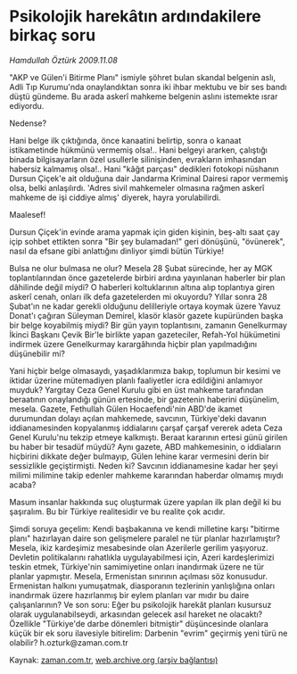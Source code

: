 # Psikolojik harekâtın  ardındakilere birkaç soru

*Hamdullah Öztürk 2009.11.08*

<tr><td class="metin" colspan="2" style="padding-top: 20px; padding-left: 5px; ">"AKP ve Gülen'i Bitirme Planı" ismiyle şöhret bulan skandal belgenin aslı, Adli Tıp Kurumu'nda onaylandıktan sonra iki ihbar mektubu ve bir ses bandı düştü gündeme. Bu arada askerî mahkeme belgenin aslını istemekte ısrar ediyordu.</td></tr><tr><td class="metin" colspan="2" style="padding-top: 20px; padding-left: 5px; "><p>Nedense?
<p>Hani belge ilk çıktığında, önce kanaatini belirtip, sonra o kanaat istikametinde hükmünü vermemiş olsa!.. Hani belgeyi ararken, çalıştığı binada bilgisayarların özel usullerle silinişinden, evrakların imhasından habersiz kalmamış olsa!.. Hani "kâğıt parçası" dedikleri fotokopi nüshanın Dursun Çiçek'e ait olduğuna dair Jandarma Kriminal Dairesi rapor vermemiş olsa, belki anlaşılırdı. 'Adres sivil mahkemeler olmasına rağmen askerî mahkeme de işi ciddiye almış' diyerek, hayra yorulabilirdi.
<p>Maalesef!
<p>Dursun Çiçek'in evinde arama yapmak için giden kişinin, beş-altı saat çay içip sohbet ettikten sonra "Bir şey bulamadan!" geri dönüşünü, "övünerek", nasıl da efsane gibi anlattığını dinliyor şimdi bütün Türkiye!
<p>Bulsa ne olur bulmasa ne olur? Mesela 28 Şubat sürecinde, her ay MGK toplantılarından önce gazetelerde birbiri ardına yayınlanan haberler bir plan dâhilinde değil miydi? O haberleri koltuklarının altına alıp toplantıya giren askerî cenah, onları ilk defa gazetelerden mi okuyordu? Yıllar sonra 28 Şubat'ın ne kadar gerekli olduğunu delilleriyle ortaya koymak üzere Yavuz Donat'ı çağıran Süleyman Demirel, klasör klasör gazete kupüründen başka bir belge koyabilmiş miydi? Bir gün yayın toplantısını, zamanın Genelkurmay İkinci Başkanı Çevik Bir'le birlikte yapan gazeteciler, Refah-Yol hükümetini indirmek üzere Genelkurmay karargâhında hiçbir plan yapılmadığını düşünebilir mi?
<p>Yani hiçbir belge olmasaydı, yaşadıklarımıza bakıp, toplumun bir kesimi ve iktidar üzerine mütemadiyen planlı faaliyetler icra edildiğini anlamıyor muyduk? Yargıtay Ceza Genel Kurulu gibi en üst mahkeme tarafından beraatının onaylandığı günün ertesinde, bir gazetenin haberini düşünelim, mesela. Gazete, Fethullah Gülen Hocaefendi'nin ABD'de ikamet durumundan dolayı açılan mahkemede, savcının, Türkiye'deki davanın iddianamesinden kopyalanmış iddialarını çarşaf çarşaf vererek adeta Ceza Genel Kurulu'nu tekzip etmeye kalkmıştı. Beraat kararının ertesi günü girilen bu haber bir tesadüf müydü? Aynı gazete, ABD mahkemesinin, o iddiaların hiçbirini dikkate değer bulmayıp, Gülen lehine karar vermesini derin bir sessizlikle geçiştirmişti. Neden ki? Savcının iddianamesine kadar her şeyi milimi milimine takip edenler mahkeme kararından haberdar olmamış mıydı acaba?
<p>Masum insanlar hakkında suç oluşturmak üzere yapılan ilk plan değil ki bu şaşıralım. Bu bir Türkiye realitesidir ve bu realite çok acıdır.
<p>Şimdi soruya geçelim: Kendi başbakanına ve kendi milletine karşı "bitirme planı" hazırlayan daire son gelişmelere paralel ne tür planlar hazırlamıştır? Mesela, ikiz kardeşimiz mesabesinde olan Azerilerle gerilim yaşıyoruz. Devletin politikalarını rahatlıkla uygulayabilmesi için, Azeri kardeşlerimizi teskin etmek, Türkiye'nin samimiyetine onları inandırmak üzere ne tür planlar yapmıştır. Mesela, Ermenistan sınırının açılması söz konusudur. Ermenistan halkını yumuşatmak, diasporanın tezlerinin yanlışlığına onları inandırmak üzere hazırlanmış bir eylem planları var mıdır bu daire çalışanlarının? Ve son soru: Eğer bu psikolojik harekât planları kusursuz olarak uygulanabilseydi, arkasından gelecek asıl hareket ne olacaktı? Özellikle "Türkiye'de darbe dönemleri bitmiştir" düşüncesinde olanlara küçük bir ek soru ilavesiyle bitirelim: Darbenin "evrim" geçirmiş yeni türü ne olabilir? h.ozturk@zaman.com.tr<br/></p></p></p></p></p></p></p></p></td></tr>

Kaynak: [zaman.com.tr](http://zaman.com.tr/yazar.do?yazino=913039), [web.archive.org (arşiv bağlantısı)](http://web.archive.org/web/20100106180807/http://www.zaman.com.tr:80/yazar.do?yazino=913039)
